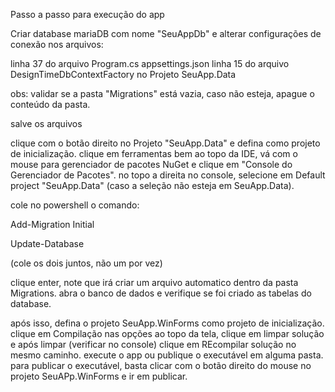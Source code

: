Passo a passo para execução do app

Criar database mariaDB com nome "SeuAppDb" e alterar configurações de conexão nos arquivos:

  linha 37 do arquivo Program.cs
  appsettings.json
  linha 15 do arquivo DesignTimeDbContextFactory no Projeto SeuApp.Data

  obs: validar se a pasta "Migrations" está vazia, caso não esteja, apague o conteúdo da pasta.

  salve os arquivos
  
clique com o botão direito no Projeto "SeuApp.Data" e defina como projeto de inicialização.
clique em ferramentas bem ao topo da IDE, vá com o mouse para gerenciador de pacotes NuGet e clique em "Console do Gerenciador de Pacotes".
no topo a direita no console, selecione em Default project "SeuApp.Data" (caso a seleção não esteja em SeuApp.Data).

cole no powershell o comando:

Add-Migration Initial

Update-Database

(cole os dois juntos, não um por vez)

clique enter, note que irá criar um arquivo automatico dentro da pasta Migrations.
abra o banco de dados e verifique se foi criado as tabelas do database.

após isso, defina o projeto SeuApp.WinForms como projeto de inicialização.
clique em Compilação nas opções ao topo da tela, clique em limpar solução e após limpar (verificar no console) clique em REcompilar solução no mesmo caminho.
execute o app ou publique o executável em alguma pasta.
para publicar o executável, basta clicar com o botão direito do mouse no projeto SeuAPp.WinForms e ir em publicar.
